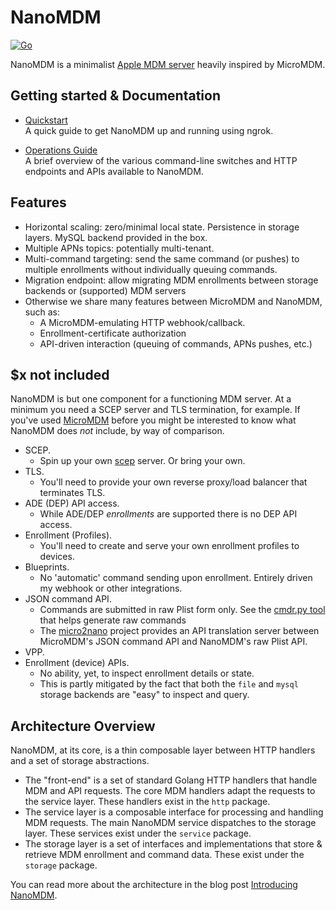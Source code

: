 # NanoMDM

[![Go](https://github.com/micromdm/nanomdm/workflows/Go/badge.svg)](https://github.com/micromdm/nanomdm/actions)

NanoMDM is a minimalist [Apple MDM server](https://support.apple.com/business/enrollment-deployment) heavily inspired by MicroMDM.

## Getting started & Documentation

- [Quickstart](docs/quickstart.md)  
A quick guide to get NanoMDM up and running using ngrok.

- [Operations Guide](docs/operations-guide.md)  
A brief overview of the various command-line switches and HTTP endpoints and APIs available to NanoMDM.

## Features

- Horizontal scaling: zero/minimal local state. Persistence in storage layers. MySQL backend provided in the box.
- Multiple APNs topics: potentially multi-tenant.
- Multi-command targeting: send the same command (or pushes) to multiple enrollments without individually queuing commands.
- Migration endpoint: allow migrating MDM enrollments between storage backends or (supported) MDM servers
- Otherwise we share many features between MicroMDM and NanoMDM, such as:
  - A MicroMDM-emulating HTTP webhook/callback.
  - Enrollment-certificate authorization
  - API-driven interaction (queuing of commands, APNs pushes, etc.)

## $x not included

NanoMDM is but one component for a functioning MDM server. At a minimum you need a SCEP server and TLS termination, for example. If you've used [MicroMDM](https://github.com/micromdm/micromdm) before you might be interested to know what NanoMDM does *not* include, by way of comparison.

- SCEP.
  - Spin up your own [scep](https://github.com/micromdm/scep) server. Or bring your own.
- TLS.
  - You'll need to provide your own reverse proxy/load balancer that terminates TLS.
- ADE (DEP) API access.
  - While ADE/DEP *enrollments* are supported there is no DEP API access.
- Enrollment (Profiles).
  - You'll need to create and serve your own enrollment profiles to devices.
- Blueprints.
  - No 'automatic' command sending upon enrollment. Entirely driven my webhook or other integrations.
- JSON command API.
  - Commands are submitted in raw Plist form only. See the [cmdr.py tool](tools/cmdr.py) that helps generate raw commands
  - The [micro2nano](https://github.com/micromdm/micro2nano) project provides an API translation server between MicroMDM's JSON command API and NanoMDM's raw Plist API.
- VPP.
- Enrollment (device) APIs.
  - No ability, yet, to inspect enrollment details or state.
  - This is partly mitigated by the fact that both the `file` and `mysql` storage backends are "easy" to inspect and query.

## Architecture Overview

NanoMDM, at its core, is a thin composable layer between HTTP handlers and a set of storage abstractions.

- The "front-end" is a set of standard Golang HTTP handlers that handle MDM and API requests. The core MDM handlers adapt the requests to the service layer. These handlers exist in the `http` package.
- The service layer is a composable interface for processing and handling MDM requests. The main NanoMDM service dispatches to the storage layer. These services exist under the `service` package.
- The storage layer is a set of interfaces and implementations that store & retrieve MDM enrollment and command data. These exist under the `storage` package.

You can read more about the architecture in the blog post [Introducing NanoMDM](https://micromdm.io/blog/introducing-nanomdm/).